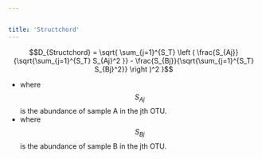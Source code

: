 ```yaml
---


title: 'Structchord'
---
```

$$D_{Structchord} = \sqrt{ \sum_{j=1}^{S_T}  \left ( \frac{S_{Aj}}{\sqrt{\sum_{j=1}^{S_T} S_{Aj}^2 }} - \frac{S_{Bj}}{\sqrt{\sum_{j=1}^{S_T} S_{Bj}^2}} \right )^2  }$$

-   where $$S_{Aj}$$ is the abundance of sample A in the jth OTU.
-   where $$S_{Bj}$$ is the abundance of sample B in the jth OTU.
